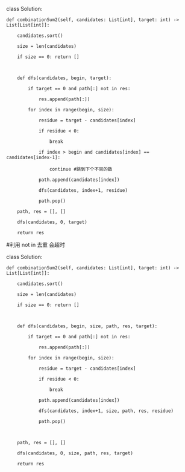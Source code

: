 class Solution:

    def combinationSum2(self, candidates: List[int], target: int) -> List[List[int]]:

        candidates.sort()

        size = len(candidates)

        if size == 0: return []

        

        def dfs(candidates, begin, target):

            if target == 0 and path[:] not in res:

                res.append(path[:])

            for index in range(begin, size):

                residue = target - candidates[index]

                if residue < 0:

                    break

                if index > begin and candidates[index] == candidates[index-1]:

                    continue #跳到下个不同的数

                path.append(candidates[index])

                dfs(candidates, index+1, residue)

                path.pop()     

        path, res = [], []

        dfs(candidates, 0, target)

        return res

#利用 not in 去重 会超时

class Solution:

    def combinationSum2(self, candidates: List[int], target: int) -> List[List[int]]:

        candidates.sort()

        size = len(candidates)

        if size == 0: return []

        

        def dfs(candidates, begin, size, path, res, target):

            if target == 0 and path[:] not in res:

                res.append(path[:])

            for index in range(begin, size):

                residue = target - candidates[index]

                if residue < 0:

                    break

                path.append(candidates[index])

                dfs(candidates, index+1, size, path, res, residue)

                path.pop()

        

        path, res = [], []

        dfs(candidates, 0, size, path, res, target)

        return res

